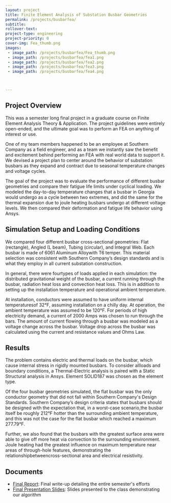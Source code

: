 ```yaml
---
layout: project
title: Finite Element Analysis of Substation Busbar Geometries
permalink: /projects/busbarfea/
subtitle:
rollover-text: 
project-type: engineering
project-priority: 0
cover-img: Fea_thumb.png
images:
 - image_path: /projects/busbarfea/Fea_thumb.png
 - image_path: /projects/busbarfea/fea1.png
 - image_path: /projects/busbarfea/fea2.png
 - image_path: /projects/busbarfea/fea3.png
 - image_path: /projects/busbarfea/fea4.png



---
```


## Project Overview

This was a semester long final project in a graduate course on Finite Element Analysis Theory & Application. The project guidelines were entirely open-ended, and the ultimate goal was to perform an FEA on anything of interest or use.

One of my team members happened to be an employee at Southern Company as a field engineer, and as a team we instantly saw the benefit and excitement behind performing an FEA with real world data to support it. We devised a project plan to center around the behavior of substation busbars as they expand and contract due to seasonal temperature changes and voltage cycles.

The goal of the project was to evaluate the performance of different busbar geometries and compare their fatigue life limits under cyclical loading. We modeled the day-to-day temperature changes that a busbar in Georgia would undergo as a cycle between two extremes, and did the same for the thermal expansion due to joule heating busbars undergo at different voltage levels. We then compared their deformation and fatigue life behavior using Ansys.

## Simulation Setup and Loading Conditions

We compared four different busbar cross-sectional geometries: Flat (rectangle), Angled (L beam), Tubing (circular), and Integral Web. Each busbar is made of 6061 Aluminum Alloywith T6 temper. This material selection was consistent with Southern Company’s design standards and is what they employ in all current substation construction.

In  general, there were fourtypes of loads applied in each simulation: the distributed gravitational weight of the busbar, a current running through the busbar, radiation heat loss and convection heat loss. This is in addition to setting up the installation temperature and operational ambient temperature. 

At installation, conductors were assumed to have uniform internal temperaturesof 32°F, assuming installation on a chilly day. At operation, the ambient temperature was assumed to be 120°F. For periods of high electricity demand, a current of 2000 Amps was chosen to run through the bars. The amount of current flowing through a busbar was modeled as a voltage change across the busbar. Voltage drop across the busbar was calculated using the current and resistance values and Ohms Law.

## Results

The problem contains electric and thermal loads on the busbar, which cause internal stress in rigidly mounted busbars. To  consider allloads and boundary conditions, a Thermal-Electric analysis is paired with a Static Structural analysis in Ansys. Element SOLID187 was chosen as the element type.

Of the four busbar geometries simulated, the flat busbar was the only conductor geometry that did not fall within Southern Company's Design Standards. Southern Company’s design criteria states that busbars should be designed with  the  expectation  that, in a worst-case scenario,the busbar itself be roughly 212°F hotter than the surrounding ambient temperature, and this was not the case for the flat busbar which reached a maximum 277.79°F. 

Further, we also found that the busbars with the greatest surface area were able  to give off more heat via  convection to  the surrounding environment. Joule  heating had the greatest influence on maximum temperature near areas of through-hole  features, demonstrating the relationshipbetweencross-sectional area and electrical resistivity.

## Documents

* [Final Report](/projects/busbarfea/FEAreport.pdf): Final write-up detailing the entire semester's efforts
* [Final Presentation Slides](/projects/busbarfea/FEApres.pdf): Slides presented to the class demonstrating our algorithm


